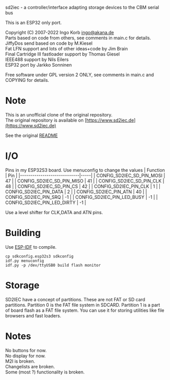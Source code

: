 sd2iec - a controller/interface adapting storage devices to the CBM serial bus

This is an ESP32 only port.

Copyright (C) 2007-2022  Ingo Korb <ingo@akana.de>  
Parts based on code from others, see comments in main.c for details.  
JiffyDos send based on code by M.Kiesel  
Fat LFN support and lots of other ideas+code by Jim Brain  
Final Cartridge III fastloader support by Thomas Giesel  
IEEE488 support by Nils Eilers  
ESP32 port by Jarkko Sonninen  

Free software under GPL version 2 ONLY, see comments in main.c and
COPYING for details.

# Note #

This is an unofficial clone of the original repository.  
The original repository is available on [https://www.sd2iec.de](https://www.sd2iec.de)

See the original [README](components/sd2iec/README)

# I/O

Pins in my ESP32S3 board. Use menuconfig to change the values
| Function                    | Pin |
|-----------------------------|-----|
| CONFIG_SD2IEC_SD_PIN_MOSI   |  47 |
| CONFIG_SD2IEC_SD_PIN_MISO   |  41 |
| CONFIG_SD2IEC_SD_PIN_CLK    |  48 |
| CONFIG_SD2IEC_SD_PIN_CS     |  42 |
| CONFIG_SD2IEC_PIN_CLK       |   1 |
| CONFIG_SD2IEC_PIN_DATA      |   2 |
| CONFIG_SD2IEC_PIN_ATN       |  40 |
| CONFIG_SD2IEC_PIN_SRQ       |  -1 |
| CONFIG_SD2IEC_PIN_LED_BUSY  |  -1 |
| CONFIG_SD2IEC_PIN_LED_DIRTY |  -1 |

Use a level shifter for CLK,DATA and ATN pins.

# Building
Use [ESP-IDF](https://docs.espressif.com/projects/esp-idf/en/stable/esp32/get-started/index.html) to compile.
```
cp sdkconfig.esp32s3 sdkconfig
idf.py menuconfig
idf.py -p /dev/ttyUSB0 build flash monitor
```

# Storage
SD2IEC have a concept of partitions. These are not FAT or SD card partitions.
Partition 0 is the FAT file system in SDCARD.
Partition 1 is a part of board flash as a FAT file system. You can use it for storing utilities like file browsers and fast loaders.

# Notes
No buttons for now.  
No display for now.  
M2I is broken.  
Changelists are broken.  
Some (most ?) functionality is broken.  

